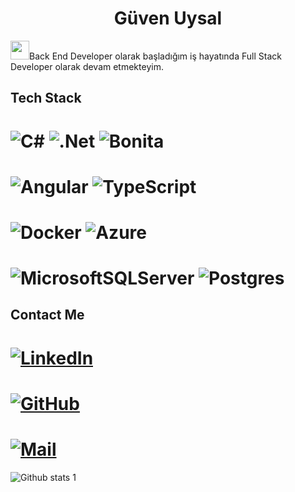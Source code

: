 # <h1 align="center">Güven Uysal </h1> 

<img src="https://raw.githubusercontent.com/iampavangandhi/iampavangandhi/master/gifs/Hi.gif" width="30px">Back End Developer olarak başladığım iş hayatında Full Stack Developer olarak devam etmekteyim.
 

## Tech Stack
# ![C#](https://img.shields.io/badge/c%23-%23239120.svg?style=for-the-badge&logo=c-sharp&logoColor=white) ![.Net](https://img.shields.io/badge/.NET-5C2D91?style=for-the-badge&logo=.net&logoColor=white) ![Bonita](https://avatars.githubusercontent.com/u/5096598?s=200&v=4?style=for-the-badge)
 
# ![Angular](https://img.shields.io/badge/angular-%23DD0031.svg?style=for-the-badge&logo=angular&logoColor=white) ![TypeScript](https://img.shields.io/badge/typescript-%23007ACC.svg?style=for-the-badge&logo=typescript&logoColor=white)

# ![Docker](https://img.shields.io/badge/docker-%230db7ed.svg?style=for-the-badge&logo=docker&logoColor=white) ![Azure](https://img.shields.io/badge/azure-%230072C6.svg?style=for-the-badge&logo=microsoftazure&logoColor=white)  
 
# ![MicrosoftSQLServer](https://img.shields.io/badge/Microsoft%20SQL%20Sever-CC2927?style=for-the-badge&logo=microsoft%20sql%20server&logoColor=white) ![Postgres](https://img.shields.io/badge/postgres-%23316192.svg?style=for-the-badge&logo=postgresql&logoColor=white)



## Contact Me
# [![LinkedIn](https://img.shields.io/badge/linkedin-%230077B5.svg?style=for-the-badge&logo=linkedin&logoColor=white)](https://www.linkedin.com/in/gvnuysal/) 
# [![GitHub](https://img.shields.io/badge/github-%23121011.svg?style=for-the-badge&logo=github&logoColor=white)](https://github.com/gvnuysal)
# [![Mail](https://img.shields.io/badge/Gmail-D14836?style=for-the-badge&logo=gmail&logoColor=white)](mailto:gvnuysal@gmail.com) 

![Github stats 1](https://github-readme-stats.vercel.app/api?username=gvnuysal&show_icons=true&theme=gradient)
